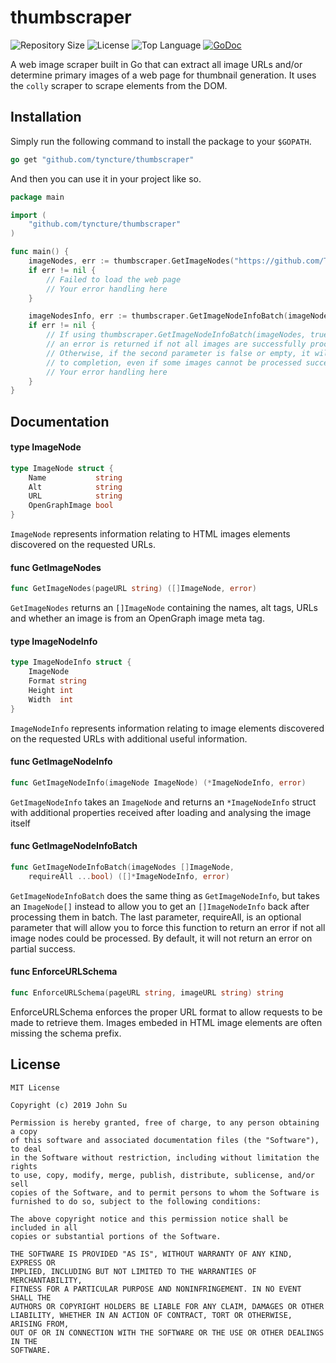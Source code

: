 # thumbscraper
![Repository Size](https://img.shields.io/github/repo-size/Tyncture/thumbscraper.svg?t&style=flat-square)
![License](https://img.shields.io/github/license/Tyncture/thumbscraper.svg?&style=flat-square)
![Top Language](https://img.shields.io/github/languages/top/Tyncture/thumbscraper.svg?&style=flat-square)
[![GoDoc](https://godoc.org/github.com/Tyncture/thumbscraper?status.svg)](https://godoc.org/github.com/Tyncture/thumbscraper)

A web image scraper built in Go that can extract all image URLs and/or determine 
primary images of a web page for thumbnail generation. It uses the `colly` scraper 
to scrape elements from the DOM.

## Installation

Simply run the following command to install the package to your `$GOPATH`.
```go
go get "github.com/tyncture/thumbscraper"
```


And then you can use it in your project like so.
```go
package main

import (
	"github.com/tyncture/thumbscraper"
)

func main() {
	imageNodes, err := thumbscraper.GetImageNodes("https://github.com/Tyncture/thumbscraper")
	if err != nil {
		// Failed to load the web page
		// Your error handling here
	}

	imageNodesInfo, err := thumbscraper.GetImageNodeInfoBatch(imageNodes)
	if err != nil {
		// If using thumbscraper.GetImageNodeInfoBatch(imageNodes, true), then
		// an error is returned if not all images are successfully processed
		// Otherwise, if the second parameter is false or empty, it will run
		// to completion, even if some images cannot be processed successfully
		// Your error handling here
	}
}
```

## Documentation

#### type ImageNode

```go
type ImageNode struct {
	Name           string
	Alt            string
	URL            string
	OpenGraphImage bool
}
```

`ImageNode` represents information relating to HTML images elements discovered on
the requested URLs.

#### func  GetImageNodes

```go
func GetImageNodes(pageURL string) ([]ImageNode, error)
```
`GetImageNodes` returns an `[]ImageNode` containing the names, alt tags, URLs and
whether an image is from an OpenGraph image meta tag.

#### type ImageNodeInfo

```go
type ImageNodeInfo struct {
	ImageNode
	Format string
	Height int
	Width  int
}
```

`ImageNodeInfo` represents information relating to image elements discovered on
the requested URLs with additional useful information.

#### func  GetImageNodeInfo

```go
func GetImageNodeInfo(imageNode ImageNode) (*ImageNodeInfo, error)
```
`GetImageNodeInfo` takes an `ImageNode` and returns an `*ImageNodeInfo` struct with
additional properties received after loading and analysing the image itself

#### func  GetImageNodeInfoBatch

```go
func GetImageNodeInfoBatch(imageNodes []ImageNode,
	requireAll ...bool) ([]*ImageNodeInfo, error)
```
`GetImageNodeInfoBatch` does the same thing as `GetImageNodeInfo`, but takes an
`ImageNode[]` instead to allow you to get an `[]ImageNodeInfo` back after processing
them in batch. The last parameter, requireAll, is an optional parameter that
will allow you to force this function to return an error if not all image nodes
could be processed. By default, it will not return an error on partial success.

#### func  EnforceURLSchema

```go
func EnforceURLSchema(pageURL string, imageURL string) string
```
EnforceURLSchema enforces the proper URL format to allow requests to be made to
retrieve them. Images embeded in HTML image elements are often missing the
schema prefix.

## License
```
MIT License

Copyright (c) 2019 John Su

Permission is hereby granted, free of charge, to any person obtaining a copy
of this software and associated documentation files (the "Software"), to deal
in the Software without restriction, including without limitation the rights
to use, copy, modify, merge, publish, distribute, sublicense, and/or sell
copies of the Software, and to permit persons to whom the Software is
furnished to do so, subject to the following conditions:

The above copyright notice and this permission notice shall be included in all
copies or substantial portions of the Software.

THE SOFTWARE IS PROVIDED "AS IS", WITHOUT WARRANTY OF ANY KIND, EXPRESS OR
IMPLIED, INCLUDING BUT NOT LIMITED TO THE WARRANTIES OF MERCHANTABILITY,
FITNESS FOR A PARTICULAR PURPOSE AND NONINFRINGEMENT. IN NO EVENT SHALL THE
AUTHORS OR COPYRIGHT HOLDERS BE LIABLE FOR ANY CLAIM, DAMAGES OR OTHER
LIABILITY, WHETHER IN AN ACTION OF CONTRACT, TORT OR OTHERWISE, ARISING FROM,
OUT OF OR IN CONNECTION WITH THE SOFTWARE OR THE USE OR OTHER DEALINGS IN THE
SOFTWARE.
```
